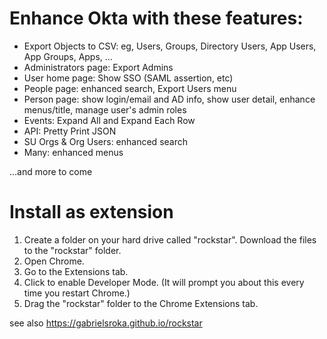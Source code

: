 # Enhance Okta with these features:
- Export Objects to CSV: eg, Users, Groups, Directory Users, App Users, App Groups, Apps, ...
- Administrators page: Export Admins
- User home page: Show SSO (SAML assertion, etc)
- People page: enhanced search, Export Users menu
- Person page: show login/email and AD info, show user detail, enhance menus/title, manage user's admin roles
- Events: Expand All and Expand Each Row
- API: Pretty Print JSON
- SU Orgs & Org Users: enhanced search
- Many: enhanced menus

...and more to come

# Install as extension
1. Create a folder on your hard drive called "rockstar". Download the files to the "rockstar" folder.
2. Open Chrome.
3. Go to the Extensions tab.
4. Click to enable Developer Mode. (It will prompt you about this every time you restart Chrome.) 
5. Drag the "rockstar" folder to the Chrome Extensions tab.

see also https://gabrielsroka.github.io/rockstar
